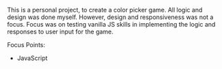 This is a personal project, to create a color picker game. All logic and design was done myself. However, design and responsiveness was not a focus. Focus was on testing vanilla JS skills in implementing the logic and responses to user input for the game.

Focus Points:

- JavaScript
